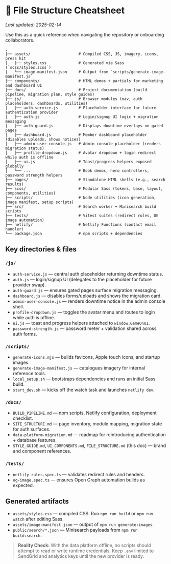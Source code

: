 # 📁 File Structure Cheatsheet

_Last updated: 2025-02-14_

Use this as a quick reference when navigating the repository or onboarding collaborators.

```
.
├── assets/                     # Compiled CSS, JS, imagery, icons, press kit
│   ├── styles.css              # Generated via Sass (`scss/styles.scss`)
│   └── image-manifest.json     # Output from `scripts/generate-image-manifest.js`
├── components/                 # HTML demos + partials for marketing and dashboard UI
├── docs/                       # Project documentation (build pipeline, migration plan, style guides)
├── js/                         # Browser modules (nav, auth placeholders, dashboards, utilities)
│   ├── auth-service.js         # Placeholder interface for future authentication provider
│   ├── auth.js                 # Login/signup UI logic + migration messaging
│   ├── auth-guard.js           # Displays downtime overlays on gated pages
│   ├── dashboard.js            # Member dashboard placeholder (disables uploads, shows notices)
│   ├── admin-user-console.js   # Admin console placeholder (renders migration status)
│   ├── profile-dropdown.js     # Avatar dropdown + login redirect while auth is offline
│   ├── ui.js                   # Toast/progress helpers exposed globally
│   └── ...                     # Book demos, hero controllers, password strength helpers
├── pages/                      # Standalone HTML shells (e.g., search results)
├── scss/                       # Modular Sass (tokens, base, layout, components, utilities)
├── scripts/                    # Node utilities (icon generation, image manifest, setup scripts)
├── src/                        # Search worker + Minisearch build scripts
├── tests/                      # Vitest suites (redirect rules, OG image automation)
├── netlify/                    # Netlify Functions (contact email handler)
└── package.json                # npm scripts + dependencies
```

## Key directories & files

### `/js/`

- `auth-service.js` — central auth placeholder returning downtime status.
- `auth.js` — login/signup UI (delegates to the placeholder for future provider swap).
- `auth-guard.js` — ensures gated pages surface migration messaging.
- `dashboard.js` — disables forms/uploads and shows the migration card.
- `admin-user-console.js` — renders downtime notice in the admin console shell.
- `profile-dropdown.js` — toggles the avatar menu and routes to login while auth is offline.
- `ui.js` — toast and progress helpers attached to `window.GameOnUI`.
- `password-strength.js` — password meter + validation shared across auth forms.

### `/scripts/`

- `generate-icons.mjs` — builds favicons, Apple touch icons, and startup images.
- `generate-image-manifest.js` — catalogues imagery for internal reference tools.
- `local_setup.sh` — bootstraps dependencies and runs an initial Sass build.
- `start_dev.sh` — kicks off the watch task and launches `netlify dev`.

### `/docs/`

- `BUILD_PIPELINE.md` — npm scripts, Netlify configuration, deployment checklist.
- `SITE_STRUCTURE.md` — page inventory, module mapping, migration state for auth surfaces.
- `data-platform-migration.md` — roadmap for reintroducing authentication + database features.
- `STYLE_GUIDE.md`, `UI_COMPONENTS.md`, `FILE_STRUCTURE.md` (this doc) — brand and component references.

### `/tests/`

- `netlify-rules.spec.ts` — validates redirect rules and headers.
- `og-image.spec.ts` — ensures Open Graph automation builds as expected.

## Generated artifacts

- `assets/styles.css` — compiled CSS. Run `npm run build` or `npm run watch` after editing Sass.
- `assets/image-manifest.json` — output of `npm run generate:images`.
- `public/search/*.json` — Minisearch payloads from `npm run build:search`.

> **Reality Check:** With the data platform offline, no scripts should attempt to read or write runtime credentials. Keep `.env` limited to SendGrid and analytics keys until the new provider is ready.

